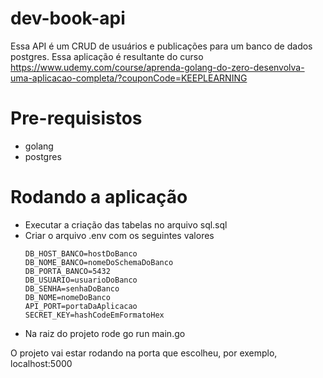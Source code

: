 # dev-book-api

Essa API é um CRUD de usuários e publicações para um banco de dados postgres. Essa aplicação é resultante do curso https://www.udemy.com/course/aprenda-golang-do-zero-desenvolva-uma-aplicacao-completa/?couponCode=KEEPLEARNING

# Pre-requisistos
- golang
- postgres

# Rodando a aplicação
- Executar a criação das tabelas no arquivo sql.sql
- Criar o arquivo .env com os seguintes valores
  ```
  DB_HOST_BANCO=hostDoBanco
  DB_NOME_BANCO=nomeDoSchemaDoBanco
  DB_PORTA_BANCO=5432
  DB_USUARIO=usuarioDoBanco
  DB_SENHA=senhaDoBanco
  DB_NOME=nomeDoBanco
  API_PORT=portaDaAplicacao
  SECRET_KEY=hashCodeEmFormatoHex
  ```
- Na raiz do projeto rode go run main.go

O projeto vai estar rodando na porta que escolheu, por exemplo, localhost:5000
